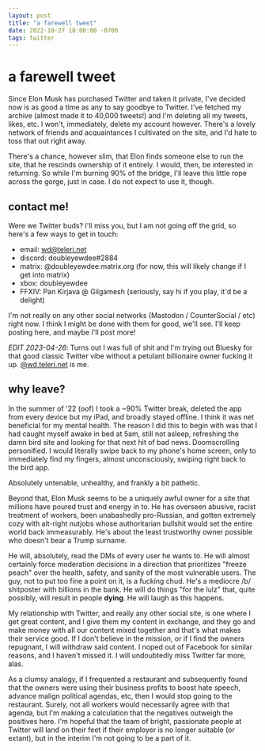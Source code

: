 ```yaml
---
layout: post
title: "a farewell tweet"
date: 2022-10-27 18:00:00 -0700
tags: twitter
---
```


# a farewell tweet

Since Elon Musk has purchased Twitter and taken it private, I've decided now is as good a time as any to say goodbye to Twitter. I've fetched my archive (almost made it to 40,000 tweets!) and I'm deleting all my tweets, likes, etc. I won't, immediately, delete my account however. There's a lovely network of friends and acquaintances I cultivated on the site, and I'd hate to toss that out right away.

There's a chance, however slim, that Elon finds someone else to run the site, that he rescinds ownership of it entirely. I would, then, be interested in returning. So while I'm burning 90% of the bridge, I'll leave this little rope across the gorge, just in case. I do not expect to use it, though.

## contact me!

Were we Twitter buds? I'll miss you, but I am not going off the grid, so here's a few ways to get in touch:

- email: wd@teleri.net
- discord: doubleyewdee#2884
- matrix: @doubleyewdee:matrix.org (for now, this will likely change if I get into matrix)
- xbox: doubleyewdee
- FFXIV: Pan Kirjava @ Gilgamesh (seriously, say hi if you play, it'd be a delight)

I'm not really on any other social networks (Mastodon / CounterSocial / etc) right now. I think I might be done with them for good, we'll see. I'll keep posting here, and maybe I'll post more!

*EDIT 2023-04-26*: Turns out I was full of shit and I'm trying out Bluesky for that good classic Twitter vibe without a petulant billionaire owner fucking it up. [@wd.teleri.net](https://bsky.app/profile/wd.teleri.net) is me.

## why leave?

In the summer of '22 (oof) I took a ~90% Twitter break, deleted the app from every device but my iPad, and broadly stayed offline. I think it was net beneficial for my mental health. The reason I did this to begin with was that I had caught myself awake in bed at 5am, still not asleep, refreshing the damn bird site and looking for that next hit of bad news. Doomscrolling personified. I would literally swipe back to my phone's home screen, only to immediately find my fingers, almost unconsciously, swiping right back to the bird app.

Absolutely untenable, unhealthy, and frankly a bit pathetic.

Beyond that, Elon Musk seems to be a uniquely awful owner for a site that millions have poured trust and energy in to. He has overseen abusive, racist treatment of workers, been unabashedly pro-Russian, and gotten extremely cozy with alt-right nutjobs whose authoritarian bullshit would set the entire world back immeasurably. He's about the least trustworthy owner possible who doesn't bear a Trump surname.

He will, absolutely, read the DMs of every user he wants to. He will almost certainly force moderation decisions in a direction that prioritizes "freeze peach" over the health, safety, and sanity of the most vulnerable users. The guy, not to put too fine a point on it, is a fucking chud. He's a mediocre /b/ shitposter with billions in the bank. He will do things "for the lulz" that, quite possibly, will result in people **dying**. He will laugh as this happens.

My relationship with Twitter, and really any other social site, is one where I get great content, and I give them my content in exchange, and they go and make money with all our content mixed together and that's what makes their service good. If I don't believe in the mission, or if I find the owners repugnant, I will withdraw said content. I noped out of Facebook for similar reasons, and I haven't missed it. I will undoubtedly miss Twitter far more, alas.

As a clumsy analogy, if I frequented a restaurant and subsequently found that the owners were using their business profits to boost hate speech, advance malign political agendas, etc, then I would stop going to the restaurant. Surely, not all workers would necessarily agree with that agenda, but I'm making a calculation that the negatives outweigh the positives here. I'm hopeful that the team of bright, passionate people at Twitter will land on their feet if their employer is no longer suitable (or extant), but in the interim I'm not going to be a part of it.
